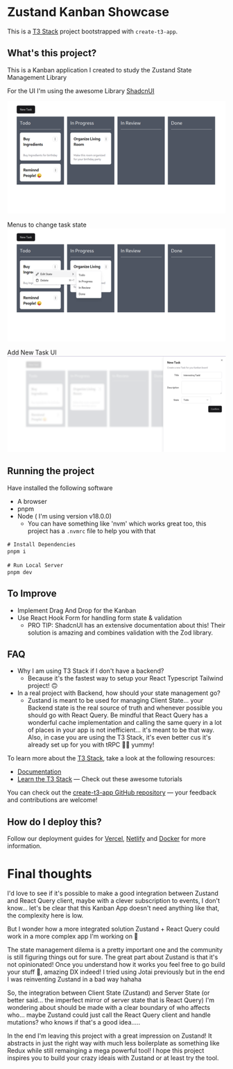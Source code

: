 # Zustand Kanban Showcase

This is a [T3 Stack](https://create.t3.gg/) project bootstrapped with `create-t3-app`.

## What's this project?

This is a Kanban application I created to study the Zustand State Management Library

For the UI I'm using the awesome Library [ShadcnUI](https://ui.shadcn.com/)

![Kanban Showcase](docs/assets/photo_1.png)

Menus to change task state
![Card Menu Showcase](docs/assets/photo_2.png)

Add New Task UI
![Add Task Showcase](docs/assets/photo_3.png)

## Running the project
Have installed the following software
- A browser
- pnpm
- Node ( I'm using version v18.0.0)
  - You can have something like 'nvm' which works great too, this project has a `.nvmrc` file to help you with that

```console
# Install Dependencies
pnpm i

# Run Local Server
pnpm dev
```

## To Improve
- Implement Drag And Drop for the Kanban
- Use React Hook Form for handling form state & validation
  - PRO TIP: ShadcnUI has an extensive documentation about this! Their solution is amazing and combines validation with the Zod library.

## FAQ

- Why I am using T3 Stack if I don't have a backend?
  - Because it's the fastest way to setup your React Typescript Tailwind project! 🙃
- In a real project with Backend, how should your state management go?
  - Zustand is meant to be used for managing Client State... your Backend state is the real source of truth and whenever possible you should go with React Query. Be mindful that React Query has a wonderful cache implementation and calling the same query in a lot of places in your app is not inefficient... it's meant to be that way. Also, in case you are using the T3 Stack, it's even better cus it's already set up for you with tRPC 🧑‍🍳 yummy!

To learn more about the [T3 Stack](https://create.t3.gg/), take a look at the following resources:

- [Documentation](https://create.t3.gg/)
- [Learn the T3 Stack](https://create.t3.gg/en/faq#what-learning-resources-are-currently-available) — Check out these awesome tutorials

You can check out the [create-t3-app GitHub repository](https://github.com/t3-oss/create-t3-app) — your feedback and contributions are welcome!

## How do I deploy this?

Follow our deployment guides for [Vercel](https://create.t3.gg/en/deployment/vercel), [Netlify](https://create.t3.gg/en/deployment/netlify) and [Docker](https://create.t3.gg/en/deployment/docker) for more information.

# Final thoughts
I'd love to see if it's possible to make a good integration between Zustand and React Query client, maybe with a clever subscription to events, I don't know... let's be clear that this Kanban App doesn't need anything like that, the complexity here is low.

But I wonder how a more integrated solution Zustand + React Query could work in a more complex app I'm working on 🤔

The state management dilema is a pretty important one and the community is still figuring things out for sure. The great part about Zustand is that it's not opinionated! Once you understand how it works you feel free to go build your stuff 🙂, amazing DX indeed! I tried using Jotai previously but in the end I was reinventing Zustand in a bad way hahaha

So, the integration between Client State (Zustand) and Server State (or better said... the imperfect mirror of server state that is React Query) I'm wondering about should be made with a clear boundary of who affects who... maybe Zustand could just call the React Query client and handle mutations? who knows if that's a good idea.....


In the end I'm leaving this project with a great impression on Zustand! It abstracts in just the right way with much less boilerplate as something like Redux while still remainging a mega powerful tool! I hope this project inspires you to build your crazy ideais with Zustand or at least try the tool.